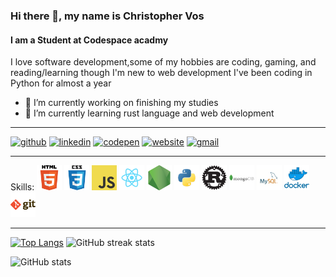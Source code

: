 ### Hi there 👋, my name is Christopher Vos
#### I am a Student at Codespace acadmy

<!-- TODO: create a banner for this
![I am a Student at Codespace acadmy](https://arturssmirnovs.github.io/github-profile-readme-generator/images/banner.png) -->

I love software development,some of my hobbies are coding, gaming, and reading/learning
though I'm new to web development I've been coding in Python for almost a year

- 🔭 I’m currently working on finishing my studies 
- 🌱 I’m currently learning rust language and web development 

----

[<img src='https://cdn.jsdelivr.net/npm/simple-icons@3.0.1/icons/github.svg' alt='github' height='40'>](https://github.com/fox5352)  [<img src='https://cdn.jsdelivr.net/npm/simple-icons@3.0.1/icons/linkedin.svg' alt='linkedin' height='40'>](https://www.linkedin.com/in/christopher-vos-6469b7284/)  [<img src='https://cdn.jsdelivr.net/npm/simple-icons@3.0.1/icons/codepen.svg' alt='codepen' height='40'>](https://codepen.io/fox5352)  [<img src='https://cdn.jsdelivr.net/npm/simple-icons@3.0.1/icons/icloud.svg' alt='website' height='40'>](https://fox5352.github.io/online-cv/)  [<img src='https://cdn.jsdelivr.net/npm/simple-icons@3.0.1/icons/gmail.svg' alt='gmail' height='40'>](mailto:christophervos522@gmail.com)  

----

Skills: 
<code><img height="40" alt="Html" src="https://raw.githubusercontent.com/github/explore/80688e429a7d4ef2fca1e82350fe8e3517d3494d/topics/html/html.png"></code>
<code><img height="40" alt="Css" src="https://raw.githubusercontent.com/github/explore/80688e429a7d4ef2fca1e82350fe8e3517d3494d/topics/css/css.png"></code>
<code><img height="40" alt="javascript" src="https://raw.githubusercontent.com/github/explore/80688e429a7d4ef2fca1e82350fe8e3517d3494d/topics/javascript/javascript.png"></code>
<code><img height="40" alt="react" src="https://raw.githubusercontent.com/github/explore/80688e429a7d4ef2fca1e82350fe8e3517d3494d/topics/react/react.png"></code>
<code><img height="40" alt="nodejs" src="https://raw.githubusercontent.com/github/explore/80688e429a7d4ef2fca1e82350fe8e3517d3494d/topics/nodejs/nodejs.png"></code>
<code><img height="40" alt="python" src="https://raw.githubusercontent.com/github/explore/80688e429a7d4ef2fca1e82350fe8e3517d3494d/topics/python/python.png"></code>
<code><img height="40" alt="rust" src="https://raw.githubusercontent.com/github/explore/80688e429a7d4ef2fca1e82350fe8e3517d3494d/topics/rust/rust.png"></code>
<code><img height="40" alt="mongoDB" src="https://raw.githubusercontent.com/github/explore/80688e429a7d4ef2fca1e82350fe8e3517d3494d/topics/mongodb/mongodb.png"></code>
<code><img height="40" alt="mySql" src="https://raw.githubusercontent.com/github/explore/80688e429a7d4ef2fca1e82350fe8e3517d3494d/topics/mysql/mysql.png"></code>
<code><img height="40" alt="docker" src="https://raw.githubusercontent.com/github/explore/80688e429a7d4ef2fca1e82350fe8e3517d3494d/topics/docker/docker.png"></code>
<code><img height="40" alt="docker" src="https://raw.githubusercontent.com/github/explore/80688e429a7d4ef2fca1e82350fe8e3517d3494d/topics/git/git.png"></code>

----

[![Top Langs](https://github-readme-stats.vercel.app/api/top-langs/?username=fox5352)](https://github.com/anuraghazra/github-readme-stats)
![GitHub streak stats](https://streak-stats.demolab.com/?user=fox5352)  

![GitHub stats](https://github-readme-stats.vercel.app/api?username=fox5352&show_icons=true&count_private=true)